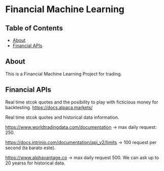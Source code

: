 # Financial Machine Learning

## Table of Contents

- [About](#about)
- [Financial APIs](#apis)

## About <a name = "about"></a>

This is a Financial Machine Learning Project for trading.

## Financial APIs <a name = "apis"></a>

Real time stcok quotes and the posibility to play with ficticious money for backtesting.
https://docs.alpaca.markets/

Real time stcok quotes and historical data information.

https://www.worldtradingdata.com/documentation -> max daily request: 250.

https://docs.intrinio.com/documentation/api_v2/limits -> 100 request per second (ta barato este).

https://www.alphavantage.co -> max daily request 500. We can ask up to 20 yearss for historical data.
